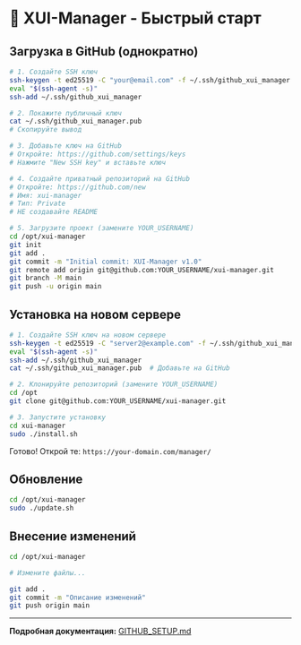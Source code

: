 # 🚀 XUI-Manager - Быстрый старт

## Загрузка в GitHub (однократно)

```bash
# 1. Создайте SSH ключ
ssh-keygen -t ed25519 -C "your@email.com" -f ~/.ssh/github_xui_manager
eval "$(ssh-agent -s)"
ssh-add ~/.ssh/github_xui_manager

# 2. Покажите публичный ключ
cat ~/.ssh/github_xui_manager.pub
# Скопируйте вывод

# 3. Добавьте ключ на GitHub
# Откройте: https://github.com/settings/keys
# Нажмите "New SSH key" и вставьте ключ

# 4. Создайте приватный репозиторий на GitHub
# Откройте: https://github.com/new
# Имя: xui-manager
# Тип: Private
# НЕ создавайте README

# 5. Загрузите проект (замените YOUR_USERNAME)
cd /opt/xui-manager
git init
git add .
git commit -m "Initial commit: XUI-Manager v1.0"
git remote add origin git@github.com:YOUR_USERNAME/xui-manager.git
git branch -M main
git push -u origin main
```

## Установка на новом сервере

```bash
# 1. Создайте SSH ключ на новом сервере
ssh-keygen -t ed25519 -C "server2@example.com" -f ~/.ssh/github_xui_manager
eval "$(ssh-agent -s)"
ssh-add ~/.ssh/github_xui_manager
cat ~/.ssh/github_xui_manager.pub  # Добавьте на GitHub

# 2. Клонируйте репозиторий (замените YOUR_USERNAME)
cd /opt
git clone git@github.com:YOUR_USERNAME/xui-manager.git

# 3. Запустите установку
cd xui-manager
sudo ./install.sh
```

Готово! Открой те: `https://your-domain.com/manager/`

## Обновление

```bash
cd /opt/xui-manager
sudo ./update.sh
```

## Внесение изменений

```bash
cd /opt/xui-manager

# Измените файлы...

git add .
git commit -m "Описание изменений"
git push origin main
```

---

**Подробная документация:** [GITHUB_SETUP.md](GITHUB_SETUP.md)
